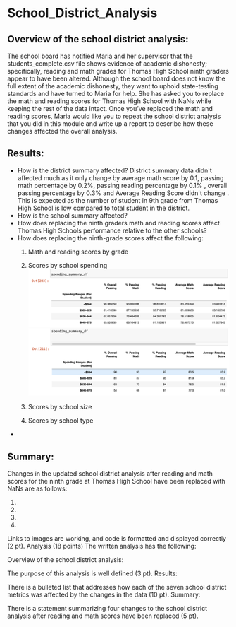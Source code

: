 # School_District_Analysis

## Overview of the school district analysis: 
The school board has notified Maria and her supervisor that the students_complete.csv file shows evidence of academic dishonesty; specifically, reading and math grades for Thomas High School ninth graders appear to have been altered. Although the school board does not know the full extent of the academic dishonesty, they want to uphold state-testing standards and have turned to Maria for help. She has asked you to replace the math and reading scores for Thomas High School with NaNs while keeping the rest of the data intact. Once you’ve replaced the math and reading scores, Maria would like you to repeat the school district analysis that you did in this module and write up a report to describe how these changes affected the overall analysis.

## Results: 

* How is the district summary affected? District summary data didn't affected much as it only change by average math score by 0.1, passing math percentage by 0.2%, passing reading percentage by 0.1% , overall passing percentage by 0.3%  and Average Reading Score  didn't change . This is expected as the number of student in 9th grade from Thomas High School is low compared to total student in the district. 
* How is the school summary affected?
* How does replacing the ninth graders math and reading scores affect Thomas High Schools performance relative to the other schools?
* How does replacing the ninth-grade scores affect the following:
    1. Math and reading scores by grade

    2. Scores by school spending
    ![spending-old](https://github.com/NishatSultana3538/School_District_Analysis/blob/main/analysis/spending_summary-old.png)
    ![spending_new](https://github.com/NishatSultana3538/School_District_Analysis/blob/main/analysis/spending_summary_new.png)
    3. Scores by school size
    4. Scores by school type
*
## Summary: 
Changes in the updated school district analysis after reading and math scores for the ninth grade at Thomas High School have been replaced with NaNs are as follows:

1. 
2. 
3. 
4. 





Links to images are working, and code is formatted and displayed correctly (2 pt).
Analysis (18 points)
The written analysis has the following:

Overview of the school district analysis:

The purpose of this analysis is well defined (3 pt).
Results:

There is a bulleted list that addresses how each of the seven school district metrics was affected by the changes in the data (10 pt).
Summary:

There is a statement summarizing four changes to the school district analysis after reading and math scores have been replaced (5 pt).
